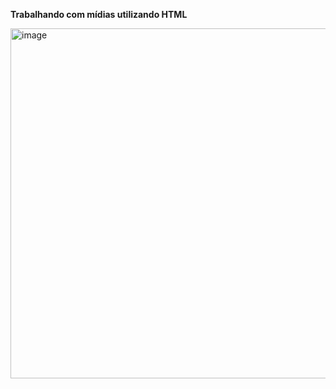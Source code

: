 **Trabalhando com mídias utilizando HTML**


<img width="560" alt="image" src="https://github.com/user-attachments/assets/18c0dfec-009c-4821-9f18-d37133af8c25" />


